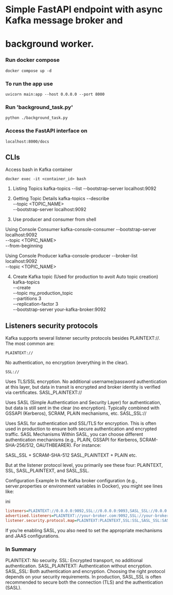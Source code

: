 # Simple FastAPI endpoint with async Kafka message broker and

# background worker.

### Run docker compose

    docker compose up -d

### To run the app use

    uvicorn main:app --host 0.0.0.0 --port 8000

### Run 'background_task.py'

    python ./background_task.py

### Access the FastAPI interface on

    localhost:8000/docs

## CLIs

Access bash in Kafka container

    docker exec -it <container_id> bash

1. Listing Topics
   kafka-topics --list --bootstrap-server localhost:9092

2. Getting Topic Details
   kafka-topics --describe \
    --topic <TOPIC_NAME> \
    --bootstrap-server localhost:9092

3. Use producer and consumer from shell

Using Console Consumer
kafka-console-consumer --bootstrap-server localhost:9092 \
 --topic <TOPIC_NAME> \
 --from-beginning

Using Console Producer
kafka-console-producer --broker-list localhost:9092 \
 --topic <TOPIC_NAME>

4. Create Kafka topic (Used for production to avoit Auto topic creation)
   kafka-topics \
    --create \
    --topic my_production_topic \
    --partitions 3 \
    --replication-factor 3 \
    --bootstrap-server your-kafka-broker:9092

## Listeners security protocols

Kafka supports several listener security protocols besides PLAINTEXT://. The most common are:

    PLAINTEXT://

No authentication, no encryption (everything in the clear).

    SSL://

Uses TLS/SSL encryption.
No additional username/password authentication at this layer, but data in transit is encrypted and broker identity is verified via certificates.
SASL_PLAINTEXT://

Uses SASL (Simple Authentication and Security Layer) for authentication, but data is still sent in the clear (no encryption).
Typically combined with GSSAPI (Kerberos), SCRAM, PLAIN mechanisms, etc.
SASL_SSL://

Uses SASL for authentication and SSL/TLS for encryption.
This is often used in production to ensure both secure authentication and encrypted traffic.
SASL Mechanisms
Within SASL, you can choose different authentication mechanisms (e.g., PLAIN, GSSAPI for Kerberos, SCRAM-SHA-256/512, OAUTHBEARER). For instance:

SASL_SSL + SCRAM-SHA-512
SASL_PLAINTEXT + PLAIN
etc.

But at the listener protocol level, you primarily see these four: PLAINTEXT, SSL, SASL_PLAINTEXT, and SASL_SSL.

Configuration Example
In the Kafka broker configuration (e.g., server.properties or environment variables in Docker), you might see lines like:

ini

```ini
listeners=PLAINTEXT://0.0.0.0:9092,SSL://0.0.0.0:9093,SASL_SSL://0.0.0.0:9094
advertised.listeners=PLAINTEXT://your-broker.com:9092,SSL://your-broker.com:9093,SASL_SSL://your-broker.com:9094
listener.security.protocol.map=PLAINTEXT:PLAINTEXT,SSL:SSL,SASL_SSL:SASL_SSL
```

If you’re enabling SASL, you also need to set the appropriate mechanisms and JAAS configurations.

### In Summary

PLAINTEXT: No security.
SSL: Encrypted transport, no additional authentication.
SASL_PLAINTEXT: Authentication without encryption.
SASL_SSL: Both authentication and encryption.
Choosing the right protocol depends on your security requirements. In production, SASL_SSL is often recommended to secure both the connection (TLS) and the authentication (SASL).
